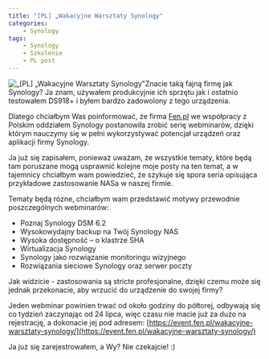 ```yaml
---
title: "[PL] „Wakacyjne Warsztaty Synology"
categories:
    - Synology
tags:
    - Synology
    - Szkolenie
    - PL post
---
```

![„[PL] „Wakacyjne Warsztaty Synology"](/assets/images/top_images/SynologyTOP.png)Znacie taką fajną firmę jak Synology? Ja znam, używałem produkcyjnie ich sprzętu jak i ostatnio testowałem DS918+ i byłem bardzo zadowolony z tego urządzenia.

Dlatego chciałbym Was poinformować, że firma [Fen.pl](https://b2b.fen.pl/) we współpracy z Polskim oddziałem Synology postanowiła zrobić serię webminarów, dzięki którym nauczymy się w pełni wykorzystywać potencjał urządzeń oraz aplikacji firmy Synology.

Ja już się zapisałem, ponieważ uważam, że wszystkie tematy, które będą tam poruszane mogą usprawnić kolejne moje posty na ten temat, a w tajemnicy chciałbym wam powiedzieć, że szykuje się spora seria opisująca przykładowe zastosowanie NASa w naszej firmie.

Tematy będą rózne, chciałbym wam przedstawić motywy przewodnie poszczególnych webminarów:

* Poznaj Synology DSM 6.2
* Wysokowydajny backup na Twój Synology NAS
* Wysoka dostępność – o klastrze SHA
* Wirtualizacja Synology
* Synology jako rozwiązanie monitoringu wizyjnego
* Rozwiązania sieciowe Synology oraz serwer poczty

Jak widzicie - zastosowania są stricte profesjonalne, dzięki czemu może się jednak przekonacie, aby wrzucić do urządzenie do swojej firmy?

Jeden webminar powinien trwać od około godziny do półtorej, odbywają się co tydzień zaczynając od 24 lipca, więc czasu nie macie już za dużo na rejestrację, a dokonacie jej pod adresem: [https://event.fen.pl/wakacyjne-warsztaty-synology/](https://event.fen.pl/wakacyjne-warsztaty-synology/)

Ja już się zarejestrowałem, a Wy? Nie czekajcie! :)
